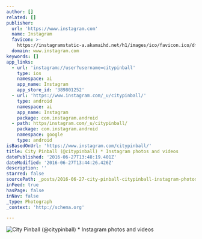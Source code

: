 ```yaml
---
author: []
related: []
publisher:
  url: 'https://www.instagram.com'
  name: Instagram
  favicon: >-
    https://instagramstatic-a.akamaihd.net/h1/images/ico/favicon.ico/dfa85bb1fd63.ico
  domain: www.instagram.com
keywords: []
app_links:
  - url: 'instagram://user?username=citypinball'
    type: ios
    namespace: ai
    app_name: Instagram
    app_store_id: '389801252'
  - url: 'https://www.instagram.com/_u/citypinball/'
    type: android
    namespace: ai
    app_name: Instagram
    package: com.instagram.android
  - path: https/instagram.com/_u/citypinball/
    package: com.instagram.android
    namespace: google
    type: android
isBasedOnUrl: 'https://www.instagram.com/citypinball/'
title: City Pinball (@citypinball) * Instagram photos and videos
datePublished: '2016-06-27T13:48:19.401Z'
dateModified: '2016-06-27T13:44:26.426Z'
description: ''
starred: false
sourcePath: _posts/2016-06-27-city-pinball-citypinball-instagram-photos-and-videos.md
inFeed: true
hasPage: false
inNav: false
_type: Photograph
_context: 'http://schema.org'

---
```

![City Pinball (@citypinball) * Instagram photos and videos](https://scontent.cdninstagram.com/t51.2885-19/s150x150/12729436_1763886450512491_1928900332_a.jpg)